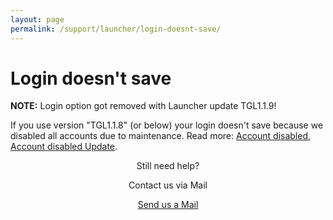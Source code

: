 ```yaml
---
layout: page
permalink: /support/launcher/login-doesnt-save/
---
```


# Login doesn't save

**NOTE:** Login option got removed with Launcher update TGL1.1.9!

If you use version "TGL1.1.8" (or below) your login doesn't save because we disabled all accounts due to maintenance. Read more: [Account disabled](https://www.tfngames.tk/news/accounts-disabled), [Account disabled Update](https://www.tfngames.tk/news/accounts-disabled-update).

<div>
<center>
<p class="font-weight-bolder">Still need help?</p>
<p class="font-weight-normal">Contact us via Mail</p>
<a class="btn btn-info" href="mailto://contact@tfngames.tk" role="button">Send us a Mail</a>
</center>
</div>